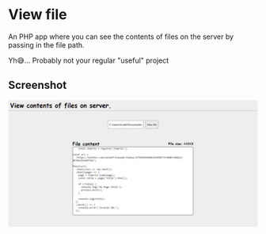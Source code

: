 # View file

An PHP app where you can see the contents of files on the server by passing in the file path.

Yh😅... Probably not your regular "useful" project

## Screenshot

![Screenshot](docs/screen.jpeg)
